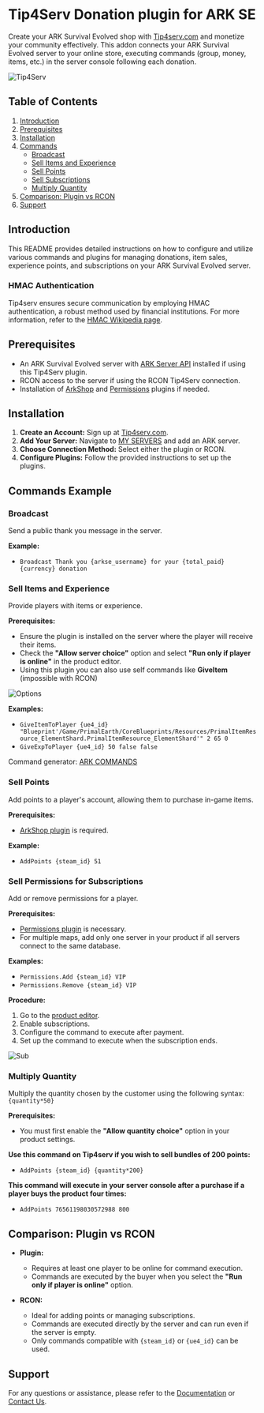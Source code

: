 # Tip4Serv Donation plugin for ARK SE

Create your ARK Survival Evolved shop with [Tip4serv.com](https://tip4serv.com/?ads=github) and monetize your community effectively. This addon connects your ARK Survival Evolved server to your online store, executing commands (group, money, items, etc.) in the server console following each donation.

![Tip4Serv](https://tip4serv.com/img/logo.png)

## Table of Contents

1. [Introduction](#introduction)
2. [Prerequisites](#prerequisites)
3. [Installation](#installation)
4. [Commands](#commands-example)
    - [Broadcast](#broadcast)
    - [Sell Items and Experience](#sell-items-and-experience)
    - [Sell Points](#sell-points)
    - [Sell Subscriptions](#sell-permissions-for-subscriptions)
    - [Multiply Quantity](#multiply-quantity)
5. [Comparison: Plugin vs RCON](#comparison-plugin-vs-rcon)
6. [Support](#support)

## Introduction

This README provides detailed instructions on how to configure and utilize various commands and plugins for managing donations, item sales, experience points, and subscriptions on your ARK Survival Evolved server.

### HMAC Authentication

Tip4serv ensures secure communication by employing HMAC authentication, a robust method used by financial institutions. For more information, refer to the [HMAC Wikipedia page](https://en.wikipedia.org/wiki/HMAC).

## Prerequisites

- An ARK Survival Evolved server with [ARK Server API](https://gameservershub.com/forums/resources/ark-server-api.12/) installed if using this Tip4Serv plugin.
- RCON access to the server if using the RCON Tip4Serv connection.
- Installation of [ArkShop](https://gameservershub.com/forums/resources/ark-survival-evolved-arkshop.22/) and [Permissions](https://gameservershub.com/forums/resources/ark-permissions.20/) plugins if needed.

## Installation

1. **Create an Account:** Sign up at [Tip4serv.com](https://tip4serv.com/?ads=github).
2. **Add Your Server:** Navigate to [MY SERVERS](https://tip4serv.com/dashboard/my-servers) and add an ARK server.
3. **Choose Connection Method:** Select either the plugin or RCON.
4. **Configure Plugins:** Follow the provided instructions to set up the plugins.

## Commands Example

### Broadcast

Send a public thank you message in the server.

**Example:**  
- `Broadcast Thank you {arkse_username} for your {total_paid} {currency} donation`

### Sell Items and Experience

Provide players with items or experience.

**Prerequisites:**  
- Ensure the plugin is installed on the server where the player will receive their items.
- Check the **"Allow server choice"** option and select **"Run only if player is online"** in the product editor.
- Using this plugin you can also use self commands like **GiveItem** (impossible with RCON)
  
![Options](https://tip4serv.com/img/tuto/arksteamid2.png)

**Examples:**  
- `GiveItemToPlayer {ue4_id} "Blueprint'/Game/PrimalEarth/CoreBlueprints/Resources/PrimalItemResource_ElementShard.PrimalItemResource_ElementShard'" 2 65 0`
- `GiveExpToPlayer {ue4_id} 50 false false`

Command generator: [ARK COMMANDS](https://arkids.net/commands)

### Sell Points

Add points to a player's account, allowing them to purchase in-game items.

**Prerequisites:**  
- [ArkShop plugin](https://gameservershub.com/forums/resources/ark-survival-evolved-arkshop.22/) is required.

**Example:**  
- `AddPoints {steam_id} 51`

### Sell Permissions for Subscriptions

Add or remove permissions for a player.

**Prerequisites:**  
- [Permissions plugin](https://gameservershub.com/forums/resources/ark-permissions.20/) is necessary.
- For multiple maps, add only one server in your product if all servers connect to the same database.

**Examples:**  
- `Permissions.Add {steam_id} VIP`
- `Permissions.Remove {steam_id} VIP`

**Procedure:**

1. Go to the [product editor](https://docs.tip4serv.com/store-setup/server-commands).
2. Enable subscriptions.
3. Configure the command to execute after payment.
4. Set up the command to execute when the subscription ends.

![Sub](https://tip4serv.com/img/tuto/arksubscription.png)

### Multiply Quantity

Multiply the quantity chosen by the customer using the following syntax: `{quantity*50}`

**Prerequisites:**  
- You must first enable the **"Allow quantity choice"** option in your product settings. 

**Use this command on Tip4serv if you wish to sell bundles of 200 points:**
- `AddPoints {steam_id} {quantity*200}`

**This command will execute in your server console after a purchase if a player buys the product four times:**
- `AddPoints 76561198030572988 800`

## Comparison: Plugin vs RCON

- **Plugin:**
  - Requires at least one player to be online for command execution.
  - Commands are executed by the buyer when you select the **"Run only if player is online"** option.

- **RCON:**
  - Ideal for adding points or managing subscriptions.
  - Commands are executed directly by the server and can run even if the server is empty.
  - Only commands compatible with `{steam_id}` or `{ue4_id}` can be used.

## Support

For any questions or assistance, please refer to the [Documentation](https://docs.tip4serv.com) or [Contact Us](https://tip4serv.com/contact).
